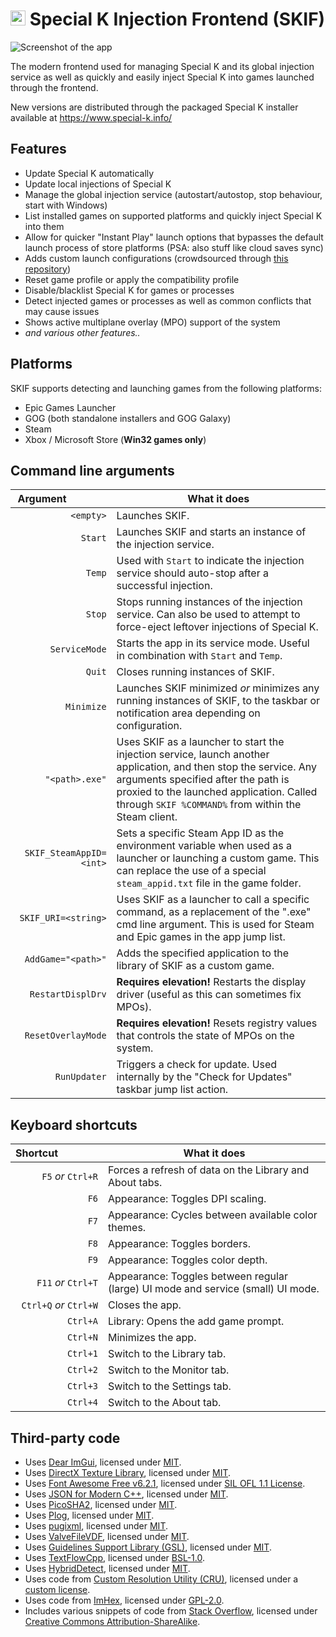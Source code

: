 # <img src="https://sk-data.special-k.info/artwork/blahblah/skif_eclipse_sticker.png" width="24" alt="Animated eclipse icon for Special K Injection Frontend (SKIF)"> Special K Injection Frontend (SKIF)
![Screenshot of the app](https://sk-data.special-k.info/artwork/screens/skif_75percent.png)

The modern frontend used for managing Special K and its global injection service as well as quickly and easily inject Special K into games launched through the frontend.

New versions are distributed through the packaged Special K installer available at https://www.special-k.info/

## Features

- Update Special K automatically
- Update local injections of Special K
- Manage the global injection service (autostart/autostop, stop behaviour, start with Windows)
- List installed games on supported platforms and quickly inject Special K into them
- Allow for quicker "Instant Play" launch options that bypasses the default launch process of store platforms (PSA: also stuff like cloud saves sync)
- Adds custom launch configurations (crowdsourced through [this repository](https://github.com/SpecialKO/SKIF_launch_configs))
- Reset game profile or apply the compatibility profile
- Disable/blacklist Special K for games or processes
- Detect injected games or processes as well as common conflicts that may cause issues
- Shows active multiplane overlay (MPO) support of the system
- *and various other features..*

## Platforms

SKIF supports detecting and launching games from the following platforms:

- Epic Games Launcher
- GOG (both standalone installers and GOG Galaxy)
- Steam
- Xbox / Microsoft Store (**Win32 games only**)

## Command line arguments

| Argument&ensp;&ensp;&ensp;&ensp;&ensp;&ensp;&ensp;&ensp; | What it does |
| ------------------------: | -------------- |
| `<empty>`                 | Launches SKIF. |
| `Start`                   | Launches SKIF and starts an instance of the injection service. |
| `Temp`                    | Used with `Start` to indicate the injection service should auto-stop after a successful injection. |
| `Stop`                    | Stops running instances of the injection service. Can also be used to attempt to force-eject leftover injections of Special K.  |
| `ServiceMode`             | Starts the app in its service mode. Useful in combination with `Start` and `Temp`. |
| `Quit`                    | Closes running instances of SKIF. |
| `Minimize`                | Launches SKIF minimized *or* minimizes any running instances of SKIF, to the taskbar or notification area depending on configuration. |
| `"<path>.exe"`            | Uses SKIF as a launcher to start the injection service, launch another application, and then stop the service. Any arguments specified after the path is proxied to the launched application. Called through `SKIF %COMMAND%` from within the Steam client. |
| `SKIF_SteamAppID=<int>`   | Sets a specific Steam App ID as the environment variable when used as a launcher or launching a custom game. This can replace the use of a special `steam_appid.txt` file in the game folder. |
| `SKIF_URI=<string>`       | Uses SKIF as a launcher to call a specific command, as a replacement of the "<path>.exe" cmd line argument. This is used for Steam and Epic games in the app jump list. |
| `AddGame="<path>"`        | Adds the specified application to the library of SKIF as a custom game. |
| `RestartDisplDrv`         | **Requires elevation!** Restarts the display driver (useful as this can sometimes fix MPOs). |
| `ResetOverlayMode`        | **Requires elevation!** Resets registry values that controls the state of MPOs on the system. |
| `RunUpdater`              | Triggers a check for update. Used internally by the "Check for Updates" taskbar jump list action. |

## Keyboard shortcuts

| Shortcut&ensp;&ensp;&ensp;&ensp;&ensp;&ensp;&ensp;&ensp; | What it does |
| ------------------------: | -------------- |
| `F5` *or* `Ctrl+R`        | Forces a refresh of data on the Library and About tabs. |
| `F6`                      | Appearance: Toggles DPI scaling.                        |
| `F7`                      | Appearance: Cycles between available color themes.      |
| `F8`                      | Appearance: Toggles borders.                            |
| `F9`                      | Appearance: Toggles color depth.                        |
| `F11` *or* `Ctrl+T`       | Appearance: Toggles between regular (large) UI mode and service (small) UI mode. |
| `Ctrl+Q` *or* `Ctrl+W`    | Closes the app.                                         |
| `Ctrl+A`                  | Library: Opens the add game prompt.                     |
| `Ctrl+N`                  | Minimizes the app.                                      |
| `Ctrl+1`                  | Switch to the Library tab.                              |
| `Ctrl+2`                  | Switch to the Monitor tab.                              |
| `Ctrl+3`                  | Switch to the Settings tab.                             |
| `Ctrl+4`                  | Switch to the About tab.                                |

## Third-party code

* Uses [Dear ImGui](https://github.com/ocornut/imgui), licensed under [MIT](https://github.com/ocornut/imgui/blob/master/LICENSE.txt).
* Uses [DirectX Texture Library](http://go.microsoft.com/fwlink/?LinkId=248926), licensed under [MIT](https://github.com/microsoft/DirectXTex/blob/main/LICENSE).
* Uses [Font Awesome Free v6.2.1](https://fontawesome.com/v6/download), licensed under [SIL OFL 1.1 License](https://scripts.sil.org/OFL).
* Uses [JSON for Modern C++](https://github.com/nlohmann/json), licensed under [MIT](https://github.com/nlohmann/json/blob/develop/LICENSE.MIT).
* Uses [PicoSHA2](https://github.com/okdshin/PicoSHA2), licensed under [MIT](https://github.com/okdshin/PicoSHA2/blob/master/LICENSE).
* Uses [Plog](https://github.com/SergiusTheBest/plog), licensed under [MIT](https://github.com/SergiusTheBest/plog/blob/master/LICENSE).
* Uses [pugixml](https://pugixml.org/), licensed under [MIT](https://pugixml.org/license.html).
* Uses [ValveFileVDF](https://github.com/TinyTinni/ValveFileVDF), licensed under [MIT](https://github.com/TinyTinni/ValveFileVDF/blob/master/LICENSE).
* Uses [Guidelines Support Library (GSL)](https://github.com/microsoft/GSL), licensed under [MIT](https://github.com/microsoft/GSL/blob/main/LICENSE).
* Uses [TextFlowCpp](https://github.com/catchorg/textflowcpp), licensed under [BSL-1.0](https://github.com/catchorg/textflowcpp/blob/master/LICENSE.txt).
* Uses [HybridDetect](https://github.com/GameTechDev/HybridDetect/), licensed under [MIT](https://github.com/GameTechDev/HybridDetect/blob/main/LICENSE.md).
* Uses code from [Custom Resolution Utility (CRU)](https://www.monitortests.com/forum/Thread-Custom-Resolution-Utility-CRU), licensed under a [custom license](https://github.com/SpecialKO/SKIF/blob/master/src/utility/drvreset.cpp).
* Uses code from [ImHex](https://github.com/WerWolv/ImHex), licensed under [GPL-2.0](https://github.com/WerWolv/ImHex/blob/master/LICENSE).
* Includes various snippets of code from [Stack Overflow](https://stackoverflow.com/), licensed under [Creative Commons Attribution-ShareAlike](https://stackoverflow.com/help/licensing).
